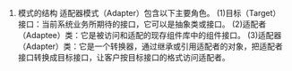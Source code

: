 1. 模式的结构
适配器模式（Adapter）包含以下主要角色。
(1)目标（Target）接口：当前系统业务所期待的接口，它可以是抽象类或接口。
(2)适配者（Adaptee）类：它是被访问和适配的现存组件库中的组件接口。
(3)适配器（Adapter）类：它是一个转换器，通过继承或引用适配者的对象，把适配者接口转换成目标接口，让客户按目标接口的格式访问适配者。
